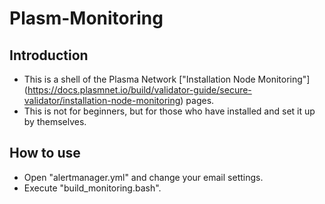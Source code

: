 # Plasm-Monitoring

## Introduction
- This is a shell of the Plasma Network ["Installation Node Monitoring"] (https://docs.plasmnet.io/build/validator-guide/secure-validator/installation-node-monitoring) pages.
- This is not for beginners, but for those who have installed and set it up by themselves.

## How to use
- Open "alertmanager.yml" and change your email settings.
- Execute "build_monitoring.bash".
